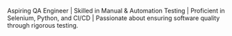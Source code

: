Aspiring QA Engineer | Skilled in Manual & Automation Testing | Proficient in Selenium, Python, and CI/CD | Passionate about ensuring software quality through rigorous testing.

